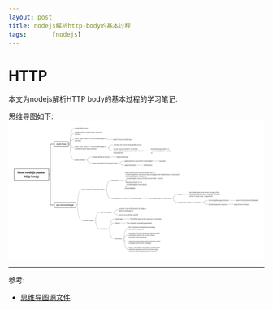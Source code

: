 ```yaml
---
layout: post
title: nodejs解析http-body的基本过程
tags:       [nodejs]
---
```


# HTTP
本文为nodejs解析HTTP body的基本过程的学习笔记.

思维导图如下:
![思维导图](https://github.com/jituanlin/public-docs/blob/master/public-mindmaps/how%20nodejs%20parse%20http%20body.png?raw=true)

--- 
参考:
- [思维导图源文件](https://github.com/jituanlin/public-docs/blob/master/public-mindmaps/how%20nodejs%20parse%20http%20body.xmind)
